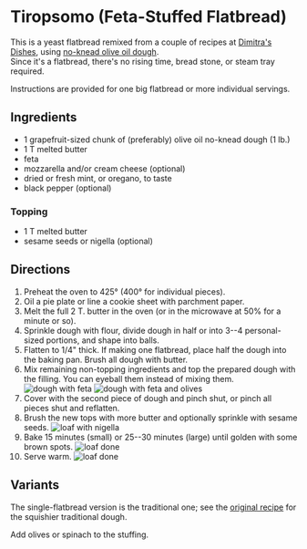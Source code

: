 [noKnead]: ../indices/noKnead.html
[photographed]: ../indices/photographed.html
[quick]: ../indices/quick.html

# Tiropsomo (Feta-Stuffed Flatbread)

This is a yeast flatbread remixed from a couple of recipes at [Dimitra's](https://www.dimitrasdishes.com/greek-feta-bread-tiropsomo-soft-delicious/) [Dishes](https://www.dimitrasdishes.com/cheesy-feta-stuffed-flatbreads/), using [no-knead olive oil dough](../bread/oliveOil.md).  
Since it's a flatbread, there's no rising time, bread stone, or steam tray required.  

Instructions are provided for one big flatbread or more individual servings.

## Ingredients

* 1 grapefruit-sized chunk of (preferably) olive oil no-knead dough (1 lb.)
* 1 T melted butter
* feta 
* mozzarella and/or cream cheese (optional)
* dried or fresh mint, or oregano, to taste
* black pepper (optional)

### Topping

* 1 T melted butter
* sesame seeds or nigella (optional)

## Directions

1. Preheat the oven to 425° (400° for individual pieces).
2. Oil a pie plate or line a cookie sheet with parchment paper.
2. Melt the full 2 T. butter in the oven (or in the microwave at 50% for a minute or so).
3. Sprinkle dough with flour, divide dough in half or into 3--4 personal-sized portions, and shape into balls.
4. Flatten to 1/4" thick.  If making one flatbread, place half the dough into the baking pan.  Brush all dough with butter.
5. Mix remaining non-topping ingredients and top the prepared dough with the filling.  You can eyeball them instead of mixing them.  ![dough with feta](../images/tiropsomo_feta.png)  ![dough with feta and olives](../images/tiropsomo_filled.png)
6. Cover with the second piece of dough and pinch shut, or pinch all pieces shut and reflatten.
7. Brush the new tops with more butter and optionally sprinkle with sesame seeds.  ![loaf with nigella](../images/tiropsomo_topped.png)
8. Bake 15 minutes (small) or 25--30 minutes (large) until golden with some brown spots.  ![loaf done](../images/tiropsomo_baked.png)
9. Serve warm.  ![loaf done](../images/tiropsomo_sliced.png)

## Variants

The single-flatbread version is the traditional one; see the [original recipe](https://www.dimitrasdishes.com/greek-feta-bread-tiropsomo-soft-delicious/) for the squishier traditional dough.

Add olives or spinach to the stuffing.
